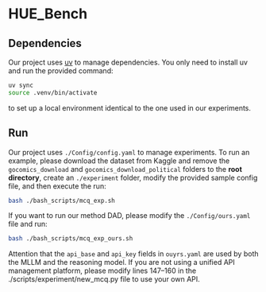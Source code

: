 # HUE_Bench

## Dependencies
Our project uses [uv](https://docs.astral.sh/uv/getting-started/installation/) to manage dependencies.
You only need to install uv and run the provided command:
```bash
uv sync
source .venv/bin/activate
```
to set up a local environment identical to the one used in our experiments.
## Run

Our project uses `./Config/config.yaml` to manage experiments. To run an example, please download the dataset from Kaggle and remove the `gocomics_download` and `gocomics_download_political` folders to the **root directory**, create an `./experiment` folder, modify the provided sample config file, and then execute the run:

```bash
bash ./bash_scripts/mcq_exp.sh
```

If you want to run our method DAD, please modify the `./Config/ours.yaml` file and run:
```bash
bash ./bash_scripts/mcq_exp_ours.sh
```
Attention that the `api_base` and `api_key` fields in `ouyrs.yaml` are used by both the MLLM and the reasoning model. If you are not using a unified API management platform, please modify lines 147–160 in the ./scripts/experiment/new_mcq.py file to use your own API.

